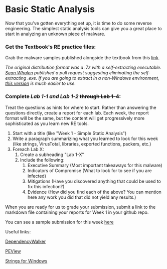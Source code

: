# Basic Static Analysis

Now that you've gotten everything set up, it is time to do some reverse engineering. The simplest static analysis tools can give you a great place to start in analyzing an unknown piece of malware. 

### Get the Textbook's RE practice files:

Grab the malware samples published alongside the textbook from this [link](https://nostarch.com/malware).

*The original distribution format was a .7z with a self-extracting executable. [Sean Whalen](https://github.com/seanthegeek) published a pull request suggesting eliminating the self-extracting .exe. If you are going to extract in a non-Windows environment, [this version](https://github.com/mikesiko/PracticalMalwareAnalysis-Labs/pull/8) is much easier to use.*

### Complete *Lab 1-1 and Lab 1-2* ~~through Lab 1-4~~: 

Treat the questions as hints for where to start. Rather than answering the questions directly, create a report for each lab. Each week, the report format will be the same, but the content will get progressively more sophisticated as you learn new RE tools.

1. Start with a title (like "Week 1 - Simple Static Analysis")
2. Write a paragraph summarizing what you learned to look for this week (like strings, VirusTotal, libraries, exported functions, packers, etc.)
3. Foreach Lab X:
    1. Create a subheading "Lab 1-X"
    2. Include the following:
        1. Executive Summary (Most important takeaways for this malware)
        2. Indicators of Compromise (What to look for to see if you are infected)
        3. Mitigations (Have you discovered anything that could be used to fix this infection?)
        4. Evidence (How did you find each of the above? You can mention here any work you did that did not yield any results.)

When you are ready for us to grade your submission, submit a link to the markdown file containing your reports for Week 1 in your github repo.

You can see a sample submission for this week [here](https://github.com/tolvumadur/Reverse-Engineering-Class/blob/main/Spring23/Samples/Week1.md)

Useful links:

[DependencyWalker](https://www.dependencywalker.com/)

[PEView](http://wjradburn.com/software/)

[Strings for Windows](https://learn.microsoft.com/en-us/sysinternals/downloads/strings)